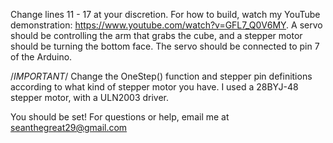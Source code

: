 Change lines 11 - 17 at your discretion.
For how to build, watch my YouTube demonstration: https://www.youtube.com/watch?v=GFL7_Q0V6MY.
A servo should be controlling the arm that grabs the cube, and a stepper motor should be turning the bottom face.
The servo should be connected to pin 7 of the Arduino.

/*IMPORTANT*/
Change the OneStep() function and stepper pin definitions according to what kind of stepper motor you have.
I used a 28BYJ-48 stepper motor, with a ULN2003 driver.

You should be set! For questions or help, email me at seanthegreat29@gmail.com
